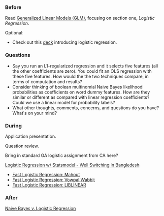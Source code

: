 ### Before

Read [Generalized Linear Models (GLM)](http://www.wright.edu/~thaddeus.tarpey/ES714glm.pdf), focusing on section one, _Logistic Regression_.

Optional:

 * Check out this [deck](http://www.mc.vanderbilt.edu/gcrc/workshop_files/2004-11-12.pdf) introducing logistic regression.


### Questions

 * Say you run an L1-regularized regression and it selects five features (all the other coefficients are zero). You could fit an OLS regression with these five features. How would the the two techniques compare, in terms of computation and results?
 * Consider thinking of boolean multinomial Naive Bayes likelihood probabilities as coefficients on word dummy features. How are they similar or different as compared with linear regression coefficients? Could we use a linear model for probability labels?
 * What other thoughts, comments, concerns, and questions do you have? What's on your mind?


### During

Application presentation.

Question review.

Bring in standard GA logistic assignment from CA here?

[Logistic Regression w/ Statsmodel - Well Switching in Bangledesh](http://nbviewer.ipython.org/github/carljv/Will_it_Python/blob/master/ARM/ch5/arsenic_wells_switching.ipynb)

 * [Fast Logistic Regression: Mahout](https://cwiki.apache.org/MAHOUT/logistic-regression.html)
 * [Fast Logistic Regression: Vowpal Wabbit](https://github.com/JohnLangford/vowpal_wabbit/wiki)
 * [Fast Logistic Regression: LIBLINEAR](http://www.csie.ntu.edu.tw/~cjlin/liblinear/)

### After

[Naive Bayes v. Logistic Regression](http://www.cs.cmu.edu/~tom/mlbook/NBayesLogReg.pdf)
